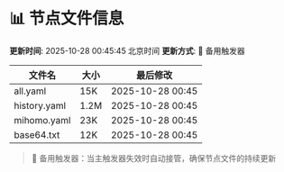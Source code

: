 # 📊 节点文件信息

**更新时间**: 2025-10-28 00:45:45 北京时间
**更新方式**: 🔄 备用触发器

| 文件名 | 大小 | 最后修改 |
|--------|------|----------|
| all.yaml | 15K | 2025-10-28 00:45 |
| history.yaml | 1.2M | 2025-10-28 00:45 |
| mihomo.yaml | 23K | 2025-10-28 00:45 |
| base64.txt | 12K | 2025-10-28 00:45 |

> 🔄 备用触发器：当主触发器失效时自动接管，确保节点文件的持续更新
